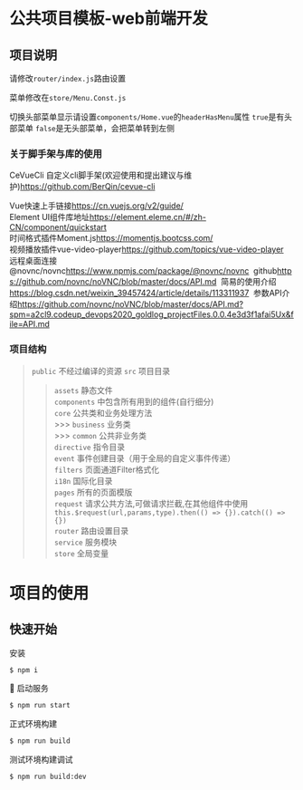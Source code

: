 # 公共项目模板-web前端开发
## 项目说明

请修改`router/index.js`路由设置  

菜单修改在`store/Menu.Const.js`  

切换头部菜单显示请设置`components/Home.vue`的`headerHasMenu`属性 `true`是有头部菜单 `false`是无头部菜单，会把菜单转到左侧

### 关于脚手架与库的使用  

CeVueCli 自定义cli脚手架(欢迎使用和提出建议与维护)<https://github.com/BerQin/cevue-cli>  

Vue快速上手链接<https://cn.vuejs.org/v2/guide/>  
Element UI组件库地址<https://element.eleme.cn/#/zh-CN/component/quickstart>  
时间格式插件Moment.js<https://momentjs.bootcss.com/>  
视频播放插件vue-video-player<https://github.com/topics/vue-video-player>  
远程桌面连接@novnc/novnc<https://www.npmjs.com/package/@novnc/novnc>&nbsp;&nbsp;github<https://github.com/novnc/noVNC/blob/master/docs/API.md>&nbsp;&nbsp;简易的使用介绍<https://blog.csdn.net/weixin_39457424/article/details/113311937>&nbsp;&nbsp;参数API介绍<https://github.com/novnc/noVNC/blob/master/docs/API.md?spm=a2cl9.codeup_devops2020_goldlog_projectFiles.0.0.4e3d3f1afai5Ux&file=API.md>  

### 项目结构

> `public` 不经过编译的资源
> `src` 项目目录
  >> `assets` 静态文件  
  >> `components` 中包含所有用到的组件(自行细分)  
  >> `core` 公共类和业务处理方法  
    >>> `business` 业务类  
    >>> `common` 公共非业务类  
  >> `directive` 指令目录  
  >> `event` 事件创建目录（用于全局的自定义事件传递）  
  >> `filters` 页面通道Filter格式化  
  >> `i18n` 国际化目录  
  >> `pages` 所有的页面模版  
  >> `request` 请求公共方法,可做请求拦截,在其他组件中使用 `this.$request(url,params,type).then(() => {}).catch(() => {})`  
  >> `router` 路由设置目录  
  >> `service` 服务模块  
  >> `store` 全局变量  

# 项目的使用
## 快速开始

安装
```bash
$ npm i
```

🖖 启动服务
```bash
$ npm run start
```

正式环境构建
```bash
$ npm run build
```

测试环境构建调试
```bash
$ npm run build:dev
```
